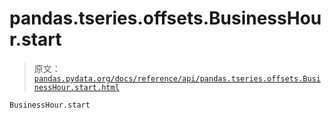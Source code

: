 # pandas.tseries.offsets.BusinessHour.start

> 原文：[`pandas.pydata.org/docs/reference/api/pandas.tseries.offsets.BusinessHour.start.html`](https://pandas.pydata.org/docs/reference/api/pandas.tseries.offsets.BusinessHour.start.html)

```py
BusinessHour.start
```
